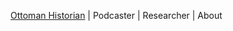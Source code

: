  [Ottoman Historian](https://columbia.academia.edu/MatthewGhazarian) | Podcaster | Researcher | About
